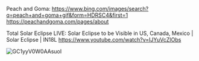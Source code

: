 Peach and Goma:
https://www.bing.com/images/search?q=peach+and+goma+gif&form=HDRSC4&first=1
https://peachandgoma.com/pages/about

Total Solar Eclipse LIVE: Solar Eclipse to be Visible in US, Canada, Mexico | Solar Eclipse | IN18L
https://www.youtube.com/watch?v=IJYuVcZIObs

![GC1yyV0W0AAsuoI](https://github.com/ewdlop/ewdlop/assets/25368970/ab7539c7-6f39-47c7-8e89-4c1e564b58c8)
